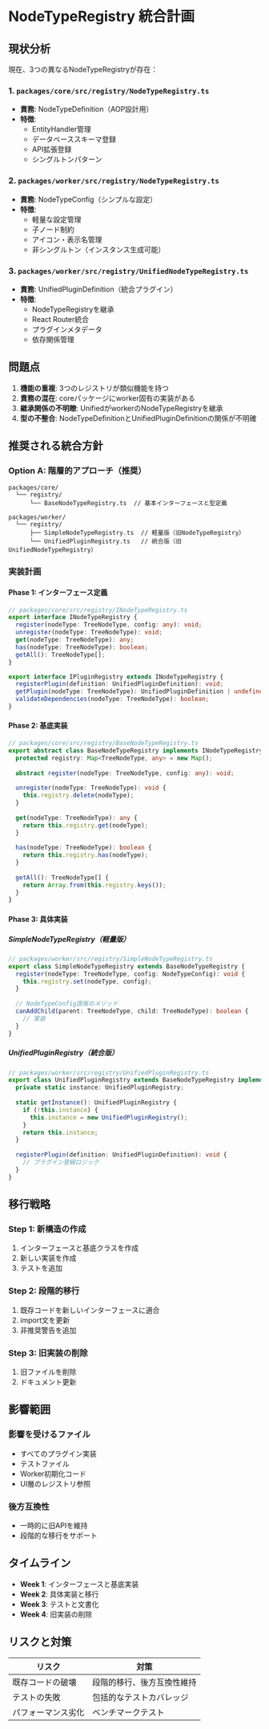 # NodeTypeRegistry 統合計画

## 現状分析

現在、3つの異なるNodeTypeRegistryが存在：

### 1. `packages/core/src/registry/NodeTypeRegistry.ts`
- **責務**: NodeTypeDefinition（AOP設計用）
- **特徴**: 
  - EntityHandler管理
  - データベーススキーマ登録
  - API拡張登録
  - シングルトンパターン

### 2. `packages/worker/src/registry/NodeTypeRegistry.ts`
- **責務**: NodeTypeConfig（シンプルな設定）
- **特徴**:
  - 軽量な設定管理
  - 子ノード制約
  - アイコン・表示名管理
  - 非シングルトン（インスタンス生成可能）

### 3. `packages/worker/src/registry/UnifiedNodeTypeRegistry.ts`
- **責務**: UnifiedPluginDefinition（統合プラグイン）
- **特徴**:
  - NodeTypeRegistryを継承
  - React Router統合
  - プラグインメタデータ
  - 依存関係管理

## 問題点

1. **機能の重複**: 3つのレジストリが類似機能を持つ
2. **責務の混在**: coreパッケージにworker固有の実装がある
3. **継承関係の不明瞭**: UnifiedがworkerのNodeTypeRegistryを継承
4. **型の不整合**: NodeTypeDefinitionとUnifiedPluginDefinitionの関係が不明確

## 推奨される統合方針

### Option A: 階層的アプローチ（推奨）

```
packages/core/
  └── registry/
      └── BaseNodeTypeRegistry.ts  // 基本インターフェースと型定義
      
packages/worker/
  └── registry/
      ├── SimpleNodeTypeRegistry.ts  // 軽量版（旧NodeTypeRegistry）
      └── UnifiedPluginRegistry.ts   // 統合版（旧UnifiedNodeTypeRegistry）
```

### 実装計画

#### Phase 1: インターフェース定義
```typescript
// packages/core/src/registry/INodeTypeRegistry.ts
export interface INodeTypeRegistry {
  register(nodeType: TreeNodeType, config: any): void;
  unregister(nodeType: TreeNodeType): void;
  get(nodeType: TreeNodeType): any;
  has(nodeType: TreeNodeType): boolean;
  getAll(): TreeNodeType[];
}

export interface IPluginRegistry extends INodeTypeRegistry {
  registerPlugin(definition: UnifiedPluginDefinition): void;
  getPlugin(nodeType: TreeNodeType): UnifiedPluginDefinition | undefined;
  validateDependencies(nodeType: TreeNodeType): boolean;
}
```

#### Phase 2: 基底実装
```typescript
// packages/core/src/registry/BaseNodeTypeRegistry.ts
export abstract class BaseNodeTypeRegistry implements INodeTypeRegistry {
  protected registry: Map<TreeNodeType, any> = new Map();
  
  abstract register(nodeType: TreeNodeType, config: any): void;
  
  unregister(nodeType: TreeNodeType): void {
    this.registry.delete(nodeType);
  }
  
  get(nodeType: TreeNodeType): any {
    return this.registry.get(nodeType);
  }
  
  has(nodeType: TreeNodeType): boolean {
    return this.registry.has(nodeType);
  }
  
  getAll(): TreeNodeType[] {
    return Array.from(this.registry.keys());
  }
}
```

#### Phase 3: 具体実装

##### SimpleNodeTypeRegistry（軽量版）
```typescript
// packages/worker/src/registry/SimpleNodeTypeRegistry.ts
export class SimpleNodeTypeRegistry extends BaseNodeTypeRegistry {
  register(nodeType: TreeNodeType, config: NodeTypeConfig): void {
    this.registry.set(nodeType, config);
  }
  
  // NodeTypeConfig固有のメソッド
  canAddChild(parent: TreeNodeType, child: TreeNodeType): boolean {
    // 実装
  }
}
```

##### UnifiedPluginRegistry（統合版）
```typescript
// packages/worker/src/registry/UnifiedPluginRegistry.ts
export class UnifiedPluginRegistry extends BaseNodeTypeRegistry implements IPluginRegistry {
  private static instance: UnifiedPluginRegistry;
  
  static getInstance(): UnifiedPluginRegistry {
    if (!this.instance) {
      this.instance = new UnifiedPluginRegistry();
    }
    return this.instance;
  }
  
  registerPlugin(definition: UnifiedPluginDefinition): void {
    // プラグイン登録ロジック
  }
}
```

## 移行戦略

### Step 1: 新構造の作成
1. インターフェースと基底クラスを作成
2. 新しい実装を作成
3. テストを追加

### Step 2: 段階的移行
1. 既存コードを新しいインターフェースに適合
2. import文を更新
3. 非推奨警告を追加

### Step 3: 旧実装の削除
1. 旧ファイルを削除
2. ドキュメント更新

## 影響範囲

### 影響を受けるファイル
- すべてのプラグイン実装
- テストファイル
- Worker初期化コード
- UI層のレジストリ参照

### 後方互換性
- 一時的に旧APIを維持
- 段階的な移行をサポート

## タイムライン

- **Week 1**: インターフェースと基底実装
- **Week 2**: 具体実装と移行
- **Week 3**: テストと文書化
- **Week 4**: 旧実装の削除

## リスクと対策

| リスク | 対策 |
|--------|------|
| 既存コードの破壊 | 段階的移行、後方互換性維持 |
| テストの失敗 | 包括的なテストカバレッジ |
| パフォーマンス劣化 | ベンチマークテスト |